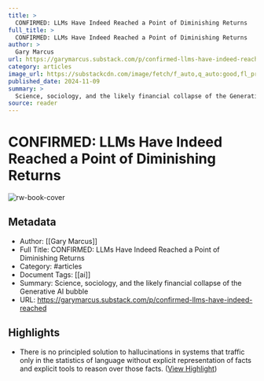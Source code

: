 ```yaml
---
title: >
  CONFIRMED: LLMs Have Indeed Reached a Point of Diminishing Returns
full_title: >
  CONFIRMED: LLMs Have Indeed Reached a Point of Diminishing Returns
author: >
  Gary Marcus
url: https://garymarcus.substack.com/p/confirmed-llms-have-indeed-reached
category: articles
image_url: https://substackcdn.com/image/fetch/f_auto,q_auto:good,fl_progressive:steep/https%3A%2F%2Fsubstack-post-media.s3.amazonaws.com%2Fpublic%2Fimages%2F23e06827-0a50-4b72-91bb-93da288403d0_1170x1227.jpeg
published_date: 2024-11-09
summary: >
  Science, sociology, and the likely financial collapse of the Generative AI bubble
source: reader
---
```

# CONFIRMED: LLMs Have Indeed Reached a Point of Diminishing Returns

![rw-book-cover](https://substackcdn.com/image/fetch/f_auto,q_auto:good,fl_progressive:steep/https%3A%2F%2Fsubstack-post-media.s3.amazonaws.com%2Fpublic%2Fimages%2F23e06827-0a50-4b72-91bb-93da288403d0_1170x1227.jpeg)

## Metadata
- Author: [[Gary Marcus]]
- Full Title: CONFIRMED: LLMs Have Indeed Reached a Point of Diminishing Returns
- Category: #articles
- Document Tags: [[ai]] 
- Summary: Science, sociology, and the likely financial collapse of the Generative AI bubble
- URL: https://garymarcus.substack.com/p/confirmed-llms-have-indeed-reached

## Highlights
- There is no principled solution to hallucinations in systems that traffic only in the statistics of language without explicit representation of facts and explicit tools to reason over those facts. ([View Highlight](https://read.readwise.io/read/01jcmepg8t38g6wsst02qhb9h2))


